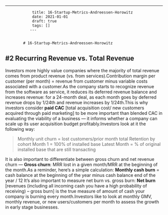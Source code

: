 ---
                title: 16-Startup-Metrics-Andreessen-Horowitz
                date: 2021-01-01    
                draft: true
                tags: []
               ---


            # 16-Startup-Metrics-Andreessen-Horowitz

## **#2 Recurring Revenue vs. Total Revenue**
Investors more highly value companies where the majority of total revenue comes from product revenue (vs. from services).Contribution margin per customer (per month) = revenue from customer minus variable costs associated with a customer.As the company starts to recognize revenue from the software as service, it reduces its deferred revenue balance and increases revenue: for a 24-month deal, as each month goes by deferred revenue drops by 1/24th and revenue increases by 1/24th.This is why investors consider **paid CAC** [total acquisition cost/ new customers acquired through paid marketing] to be more important than blended CAC in evaluating the viability of a business — it informs whether a company can scale up its user acquisition budget profitably.Investors look at it the following way:
> Monthly unit churn = lost customers/prior month total Retention by cohort Month 1 = 100% of installed base Latest Month = % of original installed base that are still transacting
>
It is also important to differentiate between gross churn and net revenue churn —
**Gross churn**: MRR lost in a given month/MRR at the beginning of the month.As a reminder, here’s a simple calculation:
**Monthly cash burn** = cash balance at the beginning of the year minus cash balance end of the year / 12
It’s also important to measure net burn vs. gross burn:
**Net burn** [revenues (including all incoming cash you have a high probability of receiving) – gross burn] is the true measure of amount of cash your company is burning every month.Investors like to look at monthly GMV, monthly revenue, or new users/customers per month to assess the growth in early stage businesses.
